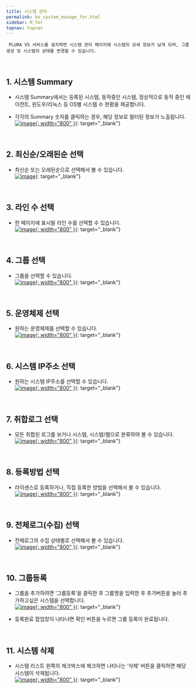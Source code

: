 ```yaml
---
title: 시스템 관리
permalink: ko_system_manage_for.html
sidebar: M_for
topnav: topnav
---
```


     PLURA V5 서비스를 설치하면 시스템 관리 페이지에 시스템의 상세 정보가 남게 되며, 그룹 생성 및 시스템의 상태를 변경할 수 있습니다.

<br />

## 1. 시스템 Summary

- 시스템 Summary에서는 등록된 시스템, 동작중인 시스템, 정상적으로 동작 중인 에이전트, 윈도우/리눅스 등 OS별 시스템 수 현황을 제공합니다.

- 각각의 Summary 숫자를 클릭하는 경우, 해당 정보로 필터된 정보가 노출됩니다.   
[![image](/docs/images/Manual/forensic/system/1.png){: width="800" }](/docs/images/Manual/forensic/system/1.png){: target="_blank"}

<br />

## 2. 최신순/오래된순 선택

- 최신순 또는 오래된순으로 선택해서 볼 수 있습니다.   
[![image](/docs/images/Manual/forensic/system/3.png)](/docs/images/Manual/forensic/system/3.png){: target="_blank"}

<br />

## 3. 라인 수 선택

- 한 페이지에 표시될 라인 수를 선택할 수 있습니다.   
[![image](/docs/images/Manual/forensic/system/4.png){: width="800" }](/docs/images/Manual/forensic/system/4.png){: target="_blank"}

<br />

## 4. 그룹 선택

- 그룹을 선택할 수 있습니다.   
[![image](/docs/images/Manual/forensic/system/5.png){: width="800" }](/docs/images/Manual/forensic/system/5.png){: target="_blank"}

<br />

## 5. 운영체제 선택 

- 원하는 운영체제를 선택할 수 있습니다.   
[![image](/docs/images/Manual/forensic/system/6.png){: width="800" }](/docs/images/Manual/forensic/system/6.png){: target="_blank"}
 
<br />

## 6. 시스템 IP주소 선택

- 원하는 시스템 IP주소를 선택할 수 있습니다.   
[![image](/docs/images/Manual/forensic/system/7.png){: width="800" }](/docs/images/Manual/forensic/system/7.png){: target="_blank"}

<br />

## 7. 취합로그 선택

- 모든 취합된 로그를 보거나 시스템, 시스템/웹으로 분류하여 볼 수 있습니다.   
[![image](/docs/images/Manual/forensic/system/8.png){: width="800" }](/docs/images/Manual/forensic/system/8.png){: target="_blank"}

<br />

## 8. 등록방법 선택

- 라이센스로 등록하거나, 직접 등록한 방법을 선택해서 볼 수 있습니다.   
[![image](/docs/images/Manual/forensic/system/9.png){: width="800" }](/docs/images/Manual/forensic/system/9.png){: target="_blank"}
 
<br />

## 9. 전체로그(수집) 선택

- 전체로그의 수집 상태별로 선택해서 볼 수 있습니다.   
[![image](/docs/images/Manual/forensic/system/10.png){: width="800" }](/docs/images/Manual/forensic/system/10.png){: target="_blank"}
 
<br />

## 10. 그룹등록

- 그룹을 추가하려면 ‘그룹등록’을 클릭한 후 그룹명을 입력한 후 추가버튼을 눌러 추가하고싶은 시스템을 선택합니다.   
[![image](/docs/images/Manual/forensic/system/11.png){: width="800" }](/docs/images/Manual/forensic/system/11.png){: target="_blank"}

- 등록완료 팝업창이 나타나면 확인 버튼을 누르면 그룹 등록이 완료됩니다.

<br />

## 11. 시스템 삭제

- 시스템 리스트 왼쪽의 체크박스에 체크하면 나타나는 ‘삭제’ 버튼을 클릭하면 해당 시스템이 삭제됩니다.   
[![image](/docs/images/Manual/forensic/system/12.png){: width="800" }](/docs/images/Manual/forensic/system/12.png){: target="_blank"}
